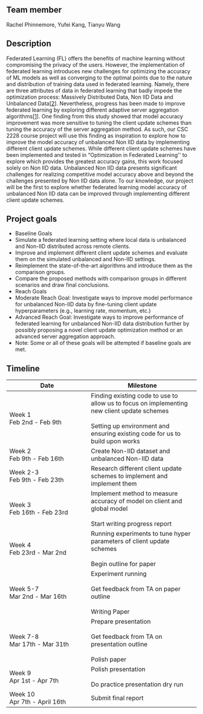 ## Team member
Rachel Phinnemore, Yufei Kang, Tianyu Wang

## Description
Federated Learning (FL) offers the benefits of machine learning without compromising the privacy of the users. However, the implementation of federated learning introduces new challenges for optimizing the accuracy of ML models as well as converging to the optimal points due to the nature and distribution of training data used in federated learning. Namely, there are three attributes of data in federated learning that badly impede the optimization process: Massively Distributed Data, Non IID Data and Unbalanced Data[[2](http://ceur-ws.org/Vol-2473/paper13.pdf)]. Nevertheless, progress has been made to improve federated learning by exploring different adaptive server aggregation algorithms[[1](https://arxiv.org/pdf/2003.00295.pdf)]. One finding from this study showed that model accuracy improvement was more sensitive to tuning the client update schemes than tuning the accuracy of the server aggregation method. As such, our CSC 2228 course project will use this finding as inspiration to explore how to improve the model accuracy of unbalanced Non IID data by implementing different client update schemes. While different client update schemes have been implemented and tested in “Optimization in Federated Learning'' to explore which provides the greatest accuracy gains, this work focused solely on Non IID data. Unbalanced Non IID data presents significant challenges for realizing competitive model accuracy above and beyond the challenges presented by Non IID data alone. To our knowledge, our project will be the first to explore whether federated learning model accuracy of unbalanced Non IID data can be improved through implementing different client update schemes.

## Project goals
* Baseline Goals
 * Simulate a federated learning setting where local data is unbalanced and Non-IID distributed across remote clients.
 * Improve and implement different client update schemes and evaluate them on the simulated unbalanced and Non-IID settings. 
 * Reimplement the state-of-the-art algorithms and introduce them as the comparison groups.
 * Compare the proposed methods with comparison groups in different scenarios and draw final conclusions.
* Reach Goals
 * Moderate Reach Goal: Investigate ways to improve model performance for unbalanced Non-IID data by fine-tuning client update hyperparameters (e.g., learning rate, momentum, etc.)
 * Advanced Reach Goal: Investigate ways to improve performance of federated learning for unbalanced Non-IID data distribution further by possibly proposing a novel client update optimization method or an advanced server aggregation approach. 
 * Note: Some or all of these goals will be attempted if baseline goals are met.

## Timeline
<table>
  <thead>
    <tr>
      <th style="text-align: center" width=200px>Date</th>
      <th style="text-align: center">Milestone</th>
    </tr>
  </thead>
  <tbody>
    <tr>
      <td>
        Week 1 <br/> 
        Feb 2nd - Feb 9th 
      </td>
      <td>Finding existing code to use to allow us to focus on implementing new client update schemes <br/><br/>
        Setting up environment and ensuring existing code for us to build upon works </td>
    </tr>
    <tr>
      <td>Week 2 <br/> 
        Feb 9th - Feb 16th </td>
      <td>Create Non-IID dataset and unbalanced Non-IID data </td>
    </tr>
    <tr>
      <td>Week 2-3 <br/> Feb 9th - Feb 23th</td>
      <td>Research different client update schemes to implement and implement them </td>
    </tr>
    <tr>
      <td> Week 3 <br/> Feb 16th - Feb 23rd </td>
      <td> Implement method to measure accuracy of model on client and global model <br/><br/>
        Start writing progress report</td>
    </tr>
    <tr>
      <td> Week 4 <br/> Feb 23rd - Mar 2nd  </td>
      <td> 
        Running experiments to tune hyper parameters of client update schemes <br/><br/>
        Begin outline for paper 
      </td>
    </tr>
    <tr>
      <td> Week 5-7 <br/> Mar 2nd - Mar 16th </td>
      <td> 
        Experiment running <br/><br/>
        Get feedback from TA on paper outline <br/><br/>
        Writing Paper 
      </td>
    </tr>
    <tr>
      <td> Week 7-8 <br/> Mar 17th - Mar 31th </td>
      <td> 
        Prepare presentation <br/><br/>
        Get feedback from TA on presentation outline <br/><br/>
        Polish paper
      </td>
    </tr>
    <tr>
      <td> Week 9 <br/> Apr 1st - Apr 7th </td>
      <td> 
        Polish presentation <br/><br/>
        Do practice presentation dry run 
      </td>
    </tr>
    <tr>
      <td> Week 10 <br/> Apr 7th - April 16th </td>
      <td>
        Submit final report
      </td>
    </tr>
  </tbody>
</table>
